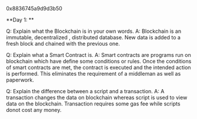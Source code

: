 0x8836745a9d9d3b50

**Day 1: **

Q: Explain what the Blockchain is in your own words.
A: Blockchain is an immutable, decentralized , distributed database. New data is added to a fresh block and chained with the previous one.

Q: Explain what a Smart Contract is.
A: Smart contracts are programs run on blockchain which have define some conditions or rules. Once the conditions of smart contracts are met, the contract is executed and the intended action is performed. This eliminates the requirement of a middleman as well as paperwork.

Q: Explain the difference between a script and a transaction.
A: A transaction changes the data on blockchain whereas script is used to view data on the blockchain. Transaction requires some gas fee while scripts donot cost any money.
